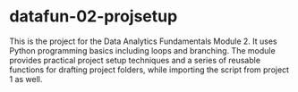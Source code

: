 # datafun-02-projsetup
This is the project for the Data Analytics Fundamentals Module 2.  It uses Python programming basics including loops and branching. The module provides practical project setup techniques and a series of reusable functions for drafting project folders, while importing the script from project 1 as well. 
